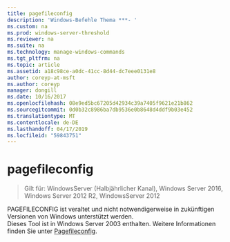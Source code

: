 ```yaml
---
title: pagefileconfig
description: 'Windows-Befehle Thema ***- '
ms.custom: na
ms.prod: windows-server-threshold
ms.reviewer: na
ms.suite: na
ms.technology: manage-windows-commands
ms.tgt_pltfrm: na
ms.topic: article
ms.assetid: a18c98ce-a0dc-41cc-8d44-dc7eee0131e8
author: coreyp-at-msft
ms.author: coreyp
manager: dongill
ms.date: 10/16/2017
ms.openlocfilehash: 08e9ed5bc67205d42934c39a7405f9621e21b862
ms.sourcegitcommit: 0d0b32c8986ba7db9536e0b8648d4ddf9b03e452
ms.translationtype: MT
ms.contentlocale: de-DE
ms.lasthandoff: 04/17/2019
ms.locfileid: "59843751"
---
```

# <a name="pagefileconfig"></a>pagefileconfig

>Gilt für: WindowsServer (Halbjährlicher Kanal), Windows Server 2016, Windows Server 2012 R2, WindowsServer 2012

PAGEFILECONFIG ist veraltet und nicht notwendigerweise in zukünftigen Versionen von Windows unterstützt werden.  
Dieses Tool ist in Windows Server 2003 enthalten. Weitere Informationen finden Sie unter [Pagefileconfig](https://technet.microsoft.com/library/cc772827.aspx).  
